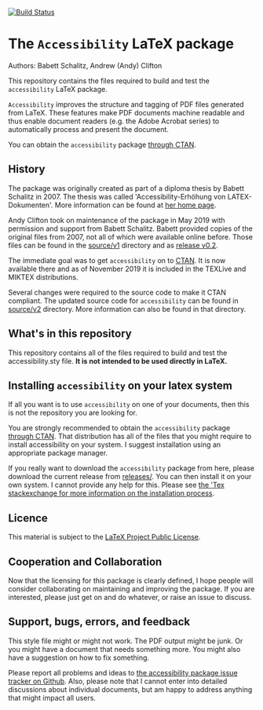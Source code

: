 [![Build Status](https://travis-ci.org/AndyClifton/accessibility.svg?branch=master)](https://travis-ci.org/AndyClifton/accessibility)

# The `Accessibility` LaTeX package

Authors: Babett Schalitz, Andrew (Andy) Clifton

This repository contains the files required to build and test the `accessibility` LaTeX package.

`Accessibility` improves the structure and tagging of PDF files generated from LaTeX. These features make PDF documents machine readable and thus enable document readers (e.g. the Adobe Acrobat series) to automatically process and present the document.

You can obtain the `accessibility` package [through CTAN](https://ctan.org/pkg/accessibility).

## History

The package was originally created as part of a diploma thesis by Babett Schalitz in 2007. The thesis was called 'Accessibility-Erhöhung von LATEX-Dokumenten'. More information can be found at [her home page](http://babs.gmxhome.de/da_start.htm).

Andy Clifton took on maintenance of the package in May 2019 with permission and support from Babett Schalitz. Babett provided copies of the original files from 2007, not all of which were available online before. Those files can be found in the [source/v1](/source/v1) directory and as [release v0.2](releases/tag/v0.2-beta).

The immediate goal was to get `accessibility` on to [CTAN](http://www.ctan.org). It is now available there and as of November 2019 it is included in the TEXLive and MIKTEX distributions.

Several changes were required to the source code to make it CTAN compliant. The updated source code for `accessibility` can be found in [source/v2](/source/v2) directory. More information can also be found in that directory.

## What's in this repository
This repository contains all of the files required to build and test the accessibility.sty file. **It is not intended to be used directly in LaTeX.**

## Installing `accessibility` on your latex system
If all you want is to use `accessibility` on one of your documents, then this is not the repository you are looking for.

You are strongly recommended to obtain the `accessibility` package [through CTAN](https://ctan.org/pkg/accessibility). That distribution has all of the files that you might require to install accessibility on your system. I suggest installation using an appropriate package manager.

If you really want to download the `accessibility` package from here, please download the current release from [releases/](https://github.com/AndyClifton/accessibility/releases). You can then install it on your own system. I cannot provide any help for this. Please see [the 'Tex stackexchange for more information on the installation process](https://tex.stackexchange.com/questions/1137/where-do-i-place-my-own-sty-or-cls-files-to-make-them-available-to-all-my-te).

## Licence

This material is subject to the [LaTeX Project Public License](https://ctan.org/license/lppl1.3c).

## Cooperation and Collaboration
Now that the licensing for this package is clearly defined, I hope people will consider collaborating on maintaining and improving the package. If you are interested, please just get on and do whatever, or raise an issue to discuss.

## Support, bugs, errors, and feedback
This style file might or might not work. The PDF output might be junk. Or you might have a document that needs something more. You might also have a suggestion on how to fix something.

Please report all problems and ideas to [the accessibility package issue tracker on Github](https://github.com/AndyClifton/accessibility/issues). Also, please note that I cannot enter into detailed discussions about individual documents, but am happy to address anything that might impact all users.
